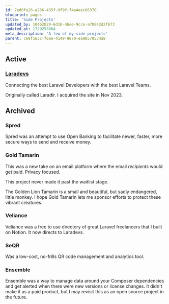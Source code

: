 ```yaml
---
id: 7ed0fe26-a236-435f-9f9f-f4a4eec86370
blueprint: pages
title: 'Side Projects'
updated_by: 104b2029-6d10-4bee-9cce-a70842d2f673
updated_at: 1729253864
meta_description: 'A few of my side projects'
parent: c69f163c-f6ee-4149-9870-ea98570534a8
---
```

## Active

### <a href="https://laradevs.com" target="_blank">Laradevs</a>

Connecting the best Laravel Developers with the best Laravel Teams.

Originally called Laradir. I acquired the site in Nov 2023.

## Archived

### Spred

Spred was an attempt to use Open Banking to facilitate newer, faster, more secure ways to send and receive money.

### Gold Tamarin

This was a new take on an email platform where the email _recipients_ would get paid. Privacy focused.

This project never made it past the waitlist stage.

The Golden Lion Tamarin is a small and beautiful, but sadly endangered, little monkey. I hope Gold Tamarin lets me sponsor efforts to protect these vibrant creatures.

### Veliance

Veliance was a free to use directory of great Laravel freelancers that I built on Notion. It now directs to Laradevs.

### SeQR

Was a low-cost, no-frills QR code management and analytics tool.

### Ensemble

Ensemble was a way to manage data around your Composer dependencies and get alerted when there were new versions or license changes. It didn't make it as a paid product, but I may revisit this as an open source project in the future.
